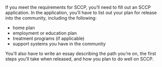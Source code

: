 If you meet the requirements for SCCP, you’ll need to fill out an SCCP application. In the application, you’ll have to list out your plan for release into the community, including the following:

- home plan
- employment or education plan
- treatment programs (if applicable)
- support systems you have in the community

<p><FormPreview linkText="Preview a blank SCCP application"/></p>

You’ll also have to write an essay describing the path you’re on, the first steps you’ll take when released, and how you plan to do well on SCCP.
